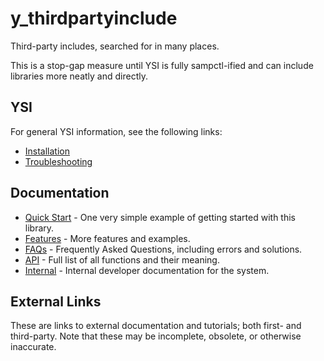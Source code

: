 # y_thirdpartyinclude

Third-party includes, searched for in many places.

This is a stop-gap measure until YSI is fully sampctl-ified and can include libraries more neatly and directly.

## YSI

For general YSI information, see the following links:

* [Installation](../installation.md)
* [Troubleshooting](../troubleshooting.md)

## Documentation

* [Quick Start](y_thirdpartyinclude/quick-start.md) - One very simple example of getting started with this library.
* [Features](y_thirdpartyinclude/features.md) - More features and examples.
* [FAQs](y_thirdpartyinclude/faqs.md) - Frequently Asked Questions, including errors and solutions.
* [API](y_thirdpartyinclude/api.md) - Full list of all functions and their meaning.
* [Internal](y_thirdpartyinclude/internal.md) - Internal developer documentation for the system.

## External Links

These are links to external documentation and tutorials; both first- and third-party.  Note that these may be incomplete, obsolete, or otherwise inaccurate.


